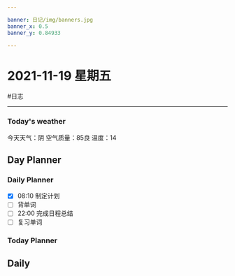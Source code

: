 ```yaml
---

banner: 日记/img/banners.jpg
banner_x: 0.5
banner_y: 0.84933

---
```

# 2021-11-19 星期五
#日志 

---

### Today's weather
今天天气：阴
空气质量：85良
温度：14
## Day Planner

### Daily Planner
- [x] 08:10 制定计划
- [ ] 背单词
- [ ] 22:00 完成日程总结
- [ ] 复习单词

### Today Planner

## Daily


